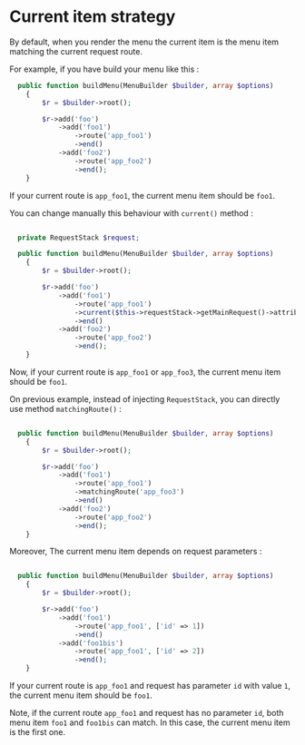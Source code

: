 # Current item strategy

By default, when you render the menu the current item is the menu item matching the current request route.

For example, if you have build your menu like this :
```php
  public function buildMenu(MenuBuilder $builder, array $options)
    {
        $r = $builder->root();

        $r->add('foo')
            ->add('foo1')
                ->route('app_foo1')
                ->end()
            ->add('foo2')
                ->route('app_foo2')
                ->end();
    }
```

If your current route is `app_foo1`, the current menu item should be `foo1`.

You can change manually this behaviour with `current()` method :
```php

  private RequestStack $request;

  public function buildMenu(MenuBuilder $builder, array $options)
    {
        $r = $builder->root();

        $r->add('foo')
            ->add('foo1')
                ->route('app_foo1')
                ->current($this->requestStack->getMainRequest()->attributes->get('_route') === 'app_foo3')
                ->end()
            ->add('foo2')
                ->route('app_foo2')
                ->end();
    }
```

Now, if your current route is `app_foo1` or `app_foo3`, the current menu item should be `foo1`.


On previous example, instead of injecting `RequestStack`, you can directly use method `matchingRoute()` :
```php

  public function buildMenu(MenuBuilder $builder, array $options)
    {
        $r = $builder->root();

        $r->add('foo')
            ->add('foo1')
                ->route('app_foo1')
                ->matchingRoute('app_foo3')
                ->end()
            ->add('foo2')
                ->route('app_foo2')
                ->end();
    }
```

Moreover, The current menu item depends on request parameters :
```php

  public function buildMenu(MenuBuilder $builder, array $options)
    {
        $r = $builder->root();

        $r->add('foo')
            ->add('foo1')
                ->route('app_foo1', ['id' => 1])
                ->end()
            ->add('foo1bis')
                ->route('app_foo1', ['id' => 2])
                ->end();
    }
```

If your current route is `app_foo1` and request has parameter `id` with value `1`, the current menu item should be `foo1`.

Note, if the current route `app_foo1` and request has no parameter `id`, both menu item `foo1` and `foo1bis` can match. In this case, the current menu item is the first one.
